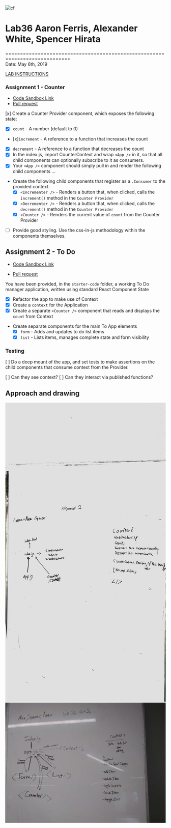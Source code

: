 ![cf](http://i.imgur.com/7v5ASc8.png)

# Lab36 Aaron Ferris, Alexander White, Spencer Hirata

============================================================================  
Date: May 6th, 2019

[LAB INSTRUCTIONS](./LAB.md)

### Assignment 1 - Counter

- [Code Sandbox Link](https://codesandbox.io/s/mqwzmm62y8)
- [Pull request](https://github.com/shiratap/lab36a/pull/1)

[x] Create a Counter Provider component, which exposes the following state:

- [x] `count` - A number (default to 0)
- [x]`increment` - A reference to a function that increases the count
- [x] `decrement` - A reference to a function that decreases the count
- [x] In the index.js, import CounterContext and wrap `<App />` in it, so that all child components can optionally subscribe to it as consumers.
- [x] Your `<App />` component should simply pull in and render the following child components ...
- Create the following child components that register as a `.Consumer` to the provided context.
  - [x] `<Incrementer />` - Renders a button that, when clicked, calls the `increment()` method in the `Counter Provider`
  - [x] `<Decrementer />` - Renders a button that, when clicked, calls the `decrement()` method in the `Counter Provider`
  - [x] `<Counter />` - Renders the current value of `count` from the Counter Provider
- [ ] Provide good styling. Use the css-in-js methodology within the components themselves.

## Assignment 2 - To Do

- [Code Sandbox Link](https://codesandbox.io/s/q75jyx4jjq)

- [Pull request](https://github.com/shiratap/Lab36/pull/1)

You have been provided, in the `starter-code` folder, a working To Do manager application, written using standard React Component State

- [x] Refactor the app to make use of Context
- [x] Create a `context` for the Application
- [x] Create a separate `<Counter />` component that reads and displays the `count` from Context
- Create separate components for the main To App elements
  - [x] `form` - Adds and updates to do list items
  - [x] `list` - Lists items, manages complete state and form visibility

### Testing

[ ] Do a deep mount of the app, and set tests to make assertions on the child components that consume context from the Provider.

[ ] Can they see context?
[ ] Can they interact via published functions?

## Approach and drawing

![UML1](./assets/Lab36uml1.jpg)
![UML2](./assets/Lab36uml2.jpg)
